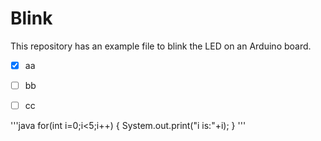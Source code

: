 # Blink

This repository has an example file to blink the LED on an Arduino board.
- [X] aa
- [ ] bb
- [ ] cc


'''java
for(int i=0;i<5;i++)
{
    System.out.print("i is:"+i);
}
'''

